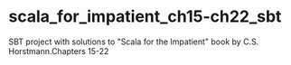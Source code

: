# scala_for_impatient_ch15-ch22_sbt
SBT project with solutions to "Scala for the Impatient" book by C.S. Horstmann.Chapters 15-22
